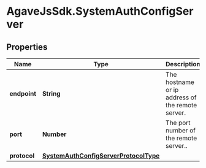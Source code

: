 # AgaveJsSdk.SystemAuthConfigServer

## Properties
Name | Type | Description | Notes
------------ | ------------- | ------------- | -------------
**endpoint** | **String** | The hostname or ip address of the remote server. | 
**port** | **Number** | The port number of the remote server.. | 
**protocol** | [**SystemAuthConfigServerProtocolType**](SystemAuthConfigServerProtocolType.md) |  | 



